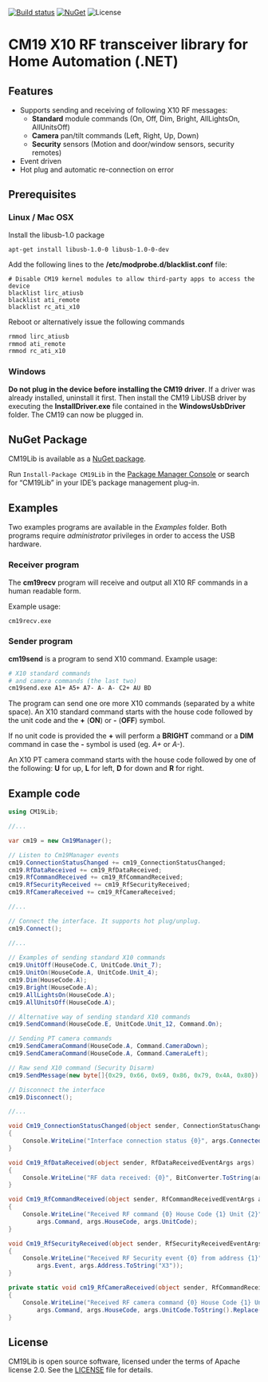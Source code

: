 [![Build status](https://ci.appveyor.com/api/projects/status/tpg5mnp8a4j2ehgg?svg=true)](https://ci.appveyor.com/project/genemars/cm19-lib-dotnet)
[![NuGet](https://img.shields.io/nuget/v/CM19Lib.svg)](https://www.nuget.org/packages/CM19Lib/)
![License](https://img.shields.io/github/license/genielabs/cm19-lib-dotnet.svg)

# CM19 X10 RF transceiver library for Home Automation (.NET)

## Features

- Supports sending and receiving of following X10 RF messages:
    - **Standard** module commands (On, Off, Dim, Bright, AllLightsOn, AllUnitsOff)
    - **Camera** pan/tilt commands (Left, Right, Up, Down)
    - **Security** sensors (Motion and door/window sensors, security remotes)
- Event driven
- Hot plug and automatic re-connection on error

## Prerequisites

### Linux / Mac OSX

Install the libusb-1.0 package

    apt-get install libusb-1.0-0 libusb-1.0-0-dev
    
Add the following lines to the **/etc/modprobe.d/blacklist.conf** file:
```
# Disable CM19 kernel modules to allow third-party apps to access the device
blacklist lirc_atiusb
blacklist ati_remote
blacklist rc_ati_x10
```
Reboot or alternatively issue the following commands
```bash
rmmod lirc_atiusb
rmmod ati_remote
rmmod rc_ati_x10
```

### Windows

**Do not plug in the device before installing the CM19 driver**. If a driver was already installed, uninstall it first.
Then install the CM19 LibUSB driver by executing the **InstallDriver.exe** file contained in the **WindowsUsbDriver** folder.
The CM19 can now be plugged in.

## NuGet Package

CM19Lib is available as a [NuGet package](https://www.nuget.org/packages/CM19Lib).

Run `Install-Package CM19Lib` in the [Package Manager Console](http://docs.nuget.org/docs/start-here/using-the-package-manager-console) or search for “CM19Lib” in your IDE’s package management plug-in.

## Examples

Two examples programs are available in the *Examples* folder.
Both programs require *administrator* privileges in order to access the USB hardware.

### Receiver program

The **cm19recv** program will receive and output all X10 RF commands in a human readable form.

Example usage:
```bash
cm19recv.exe
```

### Sender program

**cm19send** is a program to send X10 command.
Example usage:
```bash
# X10 standard commands
# and camera commands (the last two)
cm19send.exe A1+ A5+ A7- A- A- C2+ AU BD
```
The program can send one ore more X10 commands (separated by a white space).
An X10 standard command starts with the house code followed by the unit code and
the **+** (**ON**) or **-** (**OFF**) symbol.

If no unit code is provided the **+** will perform a **BRIGHT** command or a **DIM**
command in case the **-** symbol is used (eg. *A+* or *A-*).

An X10 PT camera command starts with the house code followed by one of the following:
 **U** for up, **L** for left, **D** for down and **R** for right.

## Example code

```csharp
using CM19Lib;

//...

var cm19 = new Cm19Manager();

// Listen to Cm19Manager events
cm19.ConnectionStatusChanged += cm19_ConnectionStatusChanged;
cm19.RfDataReceived += cm19_RfDataReceived;
cm19.RfCommandReceived += cm19_RfCommandReceived;
cm19.RfSecurityReceived += cm19_RfSecurityReceived;
cm19.RfCameraReceived += cm19_RfCameraReceived;

//...

// Connect the interface. It supports hot plug/unplug.
cm19.Connect();

//...
            
// Examples of sending standard X10 commands
cm19.UnitOff(HouseCode.C, UnitCode.Unit_7);
cm19.UnitOn(HouseCode.A, UnitCode.Unit_4);
cm19.Dim(HouseCode.A);
cm19.Bright(HouseCode.A);
cm19.AllLightsOn(HouseCode.A);
cm19.AllUnitsOff(HouseCode.A);

// Alternative way of sending standard X10 commands
cm19.SendCommand(HouseCode.E, UnitCode.Unit_12, Command.On);

// Sending PT camera commands
cm19.SendCameraCommand(HouseCode.A, Command.CameraDown);
cm19.SendCameraCommand(HouseCode.A, Command.CameraLeft);

// Raw send X10 command (Security Disarm)
cm19.SendMessage(new byte[]{0x29, 0x66, 0x69, 0x86, 0x79, 0x4A, 0x80});

// Disconnect the interface
cm19.Disconnect();

//...

void Cm19_ConnectionStatusChanged(object sender, ConnectionStatusChangedEventArgs args)
{
    Console.WriteLine("Interface connection status {0}", args.Connected);
}

void Cm19_RfDataReceived(object sender, RfDataReceivedEventArgs args)
{
    Console.WriteLine("RF data received: {0}", BitConverter.ToString(args.Data));
}

void Cm19_RfCommandReceived(object sender, RfCommandReceivedEventArgs args)
{
    Console.WriteLine("Received RF command {0} House Code {1} Unit {2}", 
        args.Command, args.HouseCode, args.UnitCode);
}

void Cm19_RfSecurityReceived(object sender, RfSecurityReceivedEventArgs args)
{
    Console.WriteLine("Received RF Security event {0} from address {1}", 
        args.Event, args.Address.ToString("X3"));
}

private static void cm19_RfCameraReceived(object sender, RfCommandReceivedEventArgs args)
{
    Console.WriteLine("Received RF camera command {0} House Code {1} Unit {2}",
        args.Command, args.HouseCode, args.UnitCode.ToString().Replace("Unit_", ""));
}
```

## License

CM19Lib is open source software, licensed under the terms of Apache license 2.0. See the [LICENSE](LICENSE) file for details.
